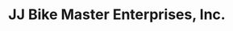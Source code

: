 ---
title: "JJ Bike Master Enterprises, Inc."
url: /cabanatuan/jj-bike-master-enterprises-inc/
shop: bicycle
---